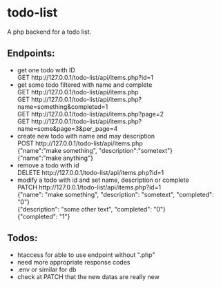 <h1>todo-list</h1>
<p>A php backend for a todo list.</p>
<h2>Endpoints:</h2>
<ul>
  <li>get one todo with ID<br>
  GET http://127.0.0.1/todo-list/api/items.php?id=1</li>
  <li>get some todo filtered with name and complete<br>
  GET http://127.0.0.1/todo-list/api/items.php<br>
  GET http://127.0.0.1/todo-list/api/items.php?name=something&completed=1<br>
  GET http://127.0.0.1/todo-list/api/items.php?page=2<br>
  GET http://127.0.0.1/todo-list/api/items.php?name=some&page=3&per_page=4</li>
  <li>create new todo with name and may description<br>
  POST http://127.0.0.1/todo-list/api/items.php<br>
  {"name":"make something", "description":"sometext"}<br>
  {"name":"make anything"}</li>
  <li>remove a todo with id<br>
  DELETE http://127.0.0.1/todo-list/api/items.php?id=1</li>
  <li>modify a todo with id and set name, description or complete<br>
  PATCH http://127.0.0.1/todo-list/api/items.php?id=1<br>
  {"name": "make something", "description": "sometext", "completed": "0"}<br>
  {"description": "some other text", "completed": "0"}<br>
  {"completed": "1"}</li>
</ul>
<h2>Todos:</h2>
<ul>
  <li>htaccess for able to use endpoint without ".php"</li>
  <li>need more appropriate response codes</li>
  <li>.env or similar for db</li>
  <li>check at PATCH that the new datas are really new</li>
</ul>
